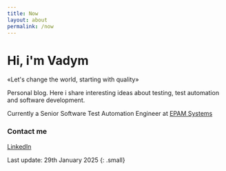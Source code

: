 ```yaml
---
title: Now
layout: about
permalink: /now
---
```

# Hi, i'm Vadym

«Let's change the world, starting with quality»

Personal blog. 
Here i share interesting ideas about testing, test automation and software development.

Currently a Senior Software Test Automation Engineer at [EPAM Systems](https://www.epam.com/)


### Contact me

[LinkedIn](https://www.linkedin.com/in/vadym-nastoiashchyi/)

Last update: 29th January 2025
{: .small}
